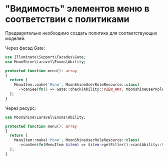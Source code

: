 # "Видимость" элементов меню в соответствии с политиками

Предварительно необходимо создать политики для соответствующих моделей.

Через фасад Gate:

```php
use Illuminate\Support\Facades\Gate;
use MoonShine\Laravel\Enums\Ability;

protected function menu(): array
{
  return [
    MenuItem::make('Роли', MoonShineUserRoleResource::class)
      ->canSee(fn() => Gate::check(Ability::VIEW_ANY, MoonshineUserRole::class)),
  ];
}
```

Через ресурс:

```php
use MoonShine\Laravel\Enums\Ability;

protected function menu(): array
{
  return [
    MenuItem::make('Роли', MoonShineUserRoleResource::class)
      ->canSee(fn(MenuItem $item) => $item->getFiller()->can(Ability::VIEW_ANY))
  ];
}
```
